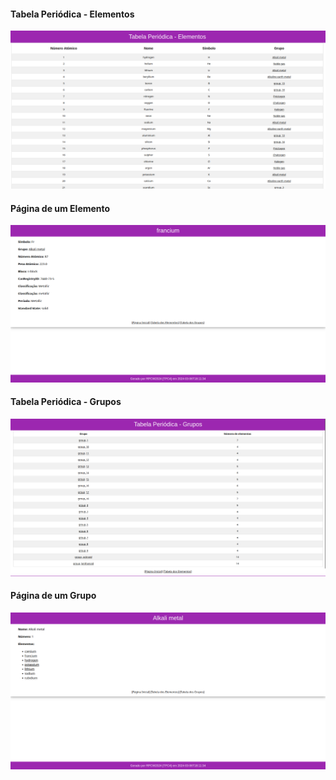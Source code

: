 #### Tabela Periódica - Elementos
![tab_elementos](imagens/tabela_elementos.png)

#### Página de um Elemento
![elemento](imagens/elemento.png)

#### Tabela Periódica - Grupos
![tab_grupos](imagens/tabela_grupos.png)

#### Página de um Grupo
![grupo](imagens/grupo.png)